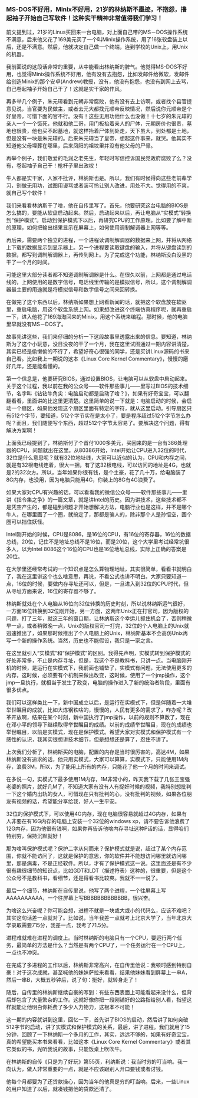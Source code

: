 ### MS-DOS不好用，Minix不好用，21岁的林纳斯不墨迹，不抱怨，撸起袖子开始自己写软件！这种实干精神非常值得我们学习！
前文提到过，21岁的Linus买回来一台电脑，对上面自己带的MS－DOS操作系统不满意，后来他又花了169美元买了一个叫Minix操作系统，用了16张软盘装上以后，还是不满意。然后，他就决定自己做一个终端，连到学校的Unix上，用Unix的机器。

我前面说的这段话非常的重要，从中能看出林纳斯的脾气。他觉得MS-DOS不好用，也觉得Minix操作系统不好用，他有没有去抱怨，比如发邮件给微软，发邮件给创造Minix的那个安卓(Andrew)教授，没有，他没有抱怨，也没有到网上去骂，自己卷起袖子开始自己干了！这就是实干家的作风。

再多举几个例子，朱元璋看到元朝非常腐败，他有没有去上访啊，或者找个县官提意见说，当官要为民做主，或者去元大都找元顺帝反映情况，然后说你元顺帝是个好皇帝，可惜下面的官不行。没有！这些无用功他什么也没做！十七岁的朱元璋的亲人一个一个饿死，他就和他二哥，用门板抬着亲人的尸体，元朝房价也很贵，墓地也很贵，他也买不起墓地，就这样抬着尸体到处走，天下虽大，到处都是土地，但是没有一块是朱元璋的。后来朱元璋当了皇帝，想起这件事来，就哭。他其实不知道他父母埋葬在哪里，后来凤阳的祖坟里并没有他父母的尸骨。

再举个例子，我们敬爱的毛润之老先生，年轻时写信控诉国民党政府腐败了么？没有，卷起袖子自己干！枪杆子里出政权！

牛人都是实干家，人家不批评，林纳斯也是。所以，我们有时候得向这些老前辈学习，别做无用功，试图用谩骂或者装可怜让别人改进，用处不大。觉得用的不爽，就自己写个软件！

我们来看看林纳斯干了啥，他在自传里写了。首先，他要研究这台电脑的BIOS是怎么搞的，要能从软盘启动起来。然后，启动起来以后，再让电脑从“实模式”转换到“保护模式”。启动到保护模式下以后，再研究CPU的工作原理。比如要了解中断的原理，如何把输出结果显示在屏幕上，如何使用调制解调器上网等等。

再后来，需要两个独立的进程，一个进程读调制解调器的数据来上网，并将从网络上下载的数据显示到显示器上。另一个进程要读取键盘的输入，并将从键盘读到的数据，都写到调制解调器上，再传到网上。为了完成这个功能，林纳斯没白没黑的干了一个月的时间。

可能这里大部分读者都不知道调制解调器是什么。在很久以前，上网都是通过电话线的，上网使用的是数字信号，电话线里传输的是模拟信号，所以，这个调制解调器最主要的用途就是将模拟信号和数字信号之间来回转换。

在做完了这个东西以后，林纳斯如果想上网看新闻的话，就把这个软盘放在软驱里，重启电脑，用这个软盘系统上网。如果想改进这个终端仿真程序呢，就再重启一下，进入他花了169海淘回来的Minix，用这个系统来编程。那时候，他的电脑里早就没有MS－DOS了。

故事先讲这些，我们来仔细的分析一下这段故事里透露出来的信息。要知道，林纳斯为了这个小玩意，没日没夜的干了一个月，我在这里试图通过一期内容讲清楚，其实已经是偷懒偷的不行了，希望好奇心很强的同学，还是买讲Linux源码的书来自己看。比如我上一期说的这本《Linux Core Kernel Commentary》，慢慢的磨好几年，还是能看懂的。

第一个信息是，他要研究BIOS，通过设置BIOS，让电脑可以从软盘中启动起来。关于这个过程，我以前在我的公众号——软件那些事儿——里写过BIOS的技术细节，名字叫《钻钻牛角尖：电脑启动都是启动了啥？》，如果有好奇宝宝，可以翻翻看看，里面讲的比这里更清楚。这里简单的说一下就是：电脑启动的时候，会启动一个扇区，如果他发现这个扇区里面有特定的字符，就从这里启动。引导扇区只有512个字节，要知道，512个字节实在是太小了，要是程序超过512个字节怎么办呢？而且，我们随便写个东西，超过512个字节太容易了。要解决这个问题，得有解决方案啊！

上面我已经提到了，林纳斯付了个首付1000多美元，买回来的是一台有386处理器的CPU，问题就出在这里。从80386开始，Intel开始让CPU进入32位的时代，32位是什么意思呢？就有32位地址线，大家可以近似的认为，CPU和内存之间，就是有32根电线连着，很大一捆，有了这32根电线，可以访问的地址是4G，也就是2的32次方。所以，当年如果你很有钱，是个土豪，花了几十万，给电脑装了8G内存，也没用，因为电脑只能用4G，你装上的8G有4G浪费了。

如果大家对CPU有兴趣的话，可以看看我的微信公众号——软件那些事儿——里讲《指令集之争》的一篇文章，就是讲Intel的历史。因为讲技术，这些技术都不是凭空产生的，都是碰到问题才开始想解决方法，电脑行业也是这样，并不是哪个牛人，在哪里画了一个圈，就搞定了，那都是骗人的，除非那个人是孙悟空，画个圈可以挡住妖怪。

Intel刚开始的时候，CPU是8086，是16位的CPU，有16位的寄存器，16位的数据总线，20位，记住不是地址总线不是16位，而是20位，这个大学里考试经常坑很多人，以为Intel 8086这个16位的CPU也是16位地址总线，实际上正确的答案是20位。

在大学里还经常考试的一个知识点是怎么算物理地址，其实很简单，看看书就明白了，我在这里讲这个也么啥意思，再说，不看公式也讲不明白。大家只要知道一点，16位的时候，要做内存寻址还可以，但是，一旦进入到32位的CPU时代，但从寻址方面来说，16位的寄存器不够了。

林纳斯就处在个人电脑从16位向32位转换的历史时刻，所以说林纳斯运气很好，一方面16位转换到32位刚开始，另一方面，这两年Unix正在打官司，因为版权的问题，打了三年，就这三年的窗口期，让林纳斯这个幸运儿抓住机会了，否则稍微早一点，或者稍微晚一点，Unix的版权官司一打完，32位的个人电脑上的Unix就迅速推出了，如果那时候推出了个人电脑上的Unix，林纳斯基本不会高仿Unix再写一个新的操作系统。当然，历史也不能假设，我只是一家之言。

在这里就引入“实模式”和“保护模式”的区别。我得先声明，实模式转到保护模式的好处非常多，不止是内存寻址，但是，我这个不是教科书，只讲一点。当电脑刚开机的时候，是运行在实模式下，我前面也铺垫了，实模式有问题，无法使用更多的内存，这时候，必须要有个机制来做出改变，这时候，使用了一个jmp操作，这个jmp一旦执行，就相当于发生了政变，电脑的操作进入了新的统治者阶段，里面有很多优点。

我们可以这样类比一下，新中国成立以后，是运行在实模式下，但是伴随着一大堆举世瞩目的成就，比如大炼钢铁啥的，慢慢的，人民有更多的需求了，咋办呢？改革开放啊，结果在某个时刻，新中国执行了jmp操作，以前的规则不算数了，现在在邓小平的领导下继续取得举世瞩目的成绩。以前的成绩举世瞩目，现在的成绩也举世瞩目，以前是实模式，现在是保护模式。希望大家对实模式和保护模式有一个感性的认识，我其实很想讲技术细节，但是想想还是算了，忍住不讲了。

上次我们分析了，林纳斯买的电脑，配置的内存是当时很厉害的，高达4M，如果林纳斯没有追求的话，他只用实模式，大家可以算算，实模式下，只能使用1M内存，浪费3M，所以，为了能用上所有的内存，只能花了他一个月的时间来调试。

在多说一句，实模式下最多使用1M内存，1M非常小的，昨天我下载了几张王宝强老婆的照片，就好几M了，不知道大家有没有人有捉奸时候的视频，我特别想批判一下这个婚内出轨的女人，可惜现在只有批判的心，没有批判的视频，如果各位朋友有视频的话，希望能分享给我，好人一生平安。

32位的保护模式下，可以使用4G内存，现在电脑很容易就超过4G内存，如果有人非要在有16G内存的电脑上安装一个32位的windows xp，请不要告诉他浪费了12G内存，因为他很有钱啊，如果你再告诉他啥内存寻址这种P话的话，显得咱们特别穷，保持沉默就好！

那为啥叫保护模式呢？保护二字从何而来？保护模式就是说，超过了某个内存范围，你就不能访问了，这就是保护的意思，你的软件并不能想访问哪里就访问哪里，那是病毒，不是正经软件。所以，才有了保护模式这一说。这里面还是有不少很有趣很细节的知识点，比如GDT和LDT（描述符表）这种的，很重要，但是这个公众号不是教科书，看细节，还是得看书比较爽。我就不一一说了。

最后一个细节，林纳斯在自传里说，他写了两个进程，一个往屏幕上写AAAAAAAAAA，一个往屏幕上写BBBBBBBBBBBBB，很兴奋。

为啥这么兴奋呢？你可能会想，进程不就是一块或大或小的代码么，应该不难吧？其实这句话差一点就对了。比如说，当年我差一点就考上北京大学了，当年北京大学录取需要715分，我差一点，我考了71.5分。

进程难就难在进程的调度上。当时林纳斯的电脑只有一个CPU，要运行两个任务，最简单的方法是什么？当然是有两个CPU了，一个任务运行在一个CPU上，一点也不冲突。

在完成了多进程的工作以后，林纳斯非常高兴，在自传里他说：我顿时感到特别自豪！对于这次成就，甚至喊他的妹妹萨拉来看看，结果他妹妹看到屏幕上一串A，然后一串B，大概五秒钟后，说了句：挺好，就转身走了！

随后，自传里的林纳斯继续自豪的写到：有些东西表面上可能看起来没什么，但背后却包含了大量繁杂的工作。这就好像你把一段刚铺好的公路指给别人看，指望这样就能让他明白你耗费了多少人力物力，这根本不可能！

这一期的内容就讲到这里，回忆一下，首先讲了BIOS的启动，然后讲了如何突破512字节的启动，讲了实模式和保护模式的关系，最后，讲了进程。我们就用了15分钟，回顾了一下林纳斯一个多月的工作，其实，远远不够的，如果有好奇宝宝，真的希望能买本书来看看，比如这本《Linux Core Kernel Commentary》或者其它类似的书，光听我说的故事，只能饭桌上吹吹牛。

在林纳斯的自传《只是为了好玩》第55页，利纳斯说：我当时穷的叮当响。我一向认为，做人非常重要的一点，就是不应该跟别人开口要钱或者讨钱。

他每个月都要为了还贷款操心，因为当年的他真是穷的叮当响。后来，一些Linux的用户知道了以后，就凑钱把他的贷款还清了。
